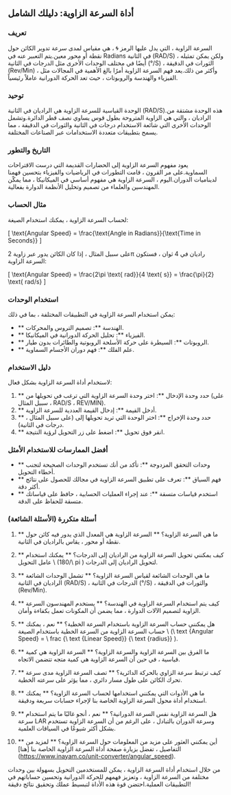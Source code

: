 ## أداة السرعة الزاوية: دليلك الشامل

### تعريف
السرعة الزاوية ، التي يدل عليها الرمز 🌀 ، هي مقياس لمدى سرعة تدوير الكائن حول نقطة أو محور معين.يتم التعبير عنه في Radians في الثانية (RAD/S) ، ولكن يمكن تمثيله أيضًا في مختلف الوحدات الأخرى مثل الدرجات في الثانية (°/S) ، الثورات في الدقيقة (Rev/Min) ، وأكثر من ذلك.يعد فهم السرعة الزاوية أمرًا بالغ الأهمية في المجالات مثل الفيزياء والهندسة والروبوتات ، حيث تعد الحركة الدورانية عاملاً رئيسياً.

### توحيد
الوحدة القياسية للسرعة الزاوية هي الراديان في الثانية (RAD/S).هذه الوحدة مشتقة من الراديان ، والتي هي الزاوية المتروحة بطول قوس يساوي نصف قطر الدائرة.وتشمل الوحدات الأخرى التي شائعة الاستخدام درجات في الثانية والثورات في الدقيقة ، مما يسمح بتطبيقات متعددة الاستخدامات عبر الصناعات المختلفة.

### التاريخ والتطور
يعود مفهوم السرعة الزاوية إلى الحضارات القديمة التي درست الاقتراحات السماوية.على مر القرون ، قامت التطورات في الرياضيات والفيزياء بتحسين فهمنا لديناميات الدوران.اليوم ، السرعة الزاوية هي مفهوم أساسي في الميكانيكا ، مما يمكّن المهندسين والعلماء من تصميم وتحليل الأنظمة الدوارة بفعالية.

### مثال الحساب
لحساب السرعة الزاوية ، يمكنك استخدام الصيغة:

\[ \text{Angular Speed} = \frac{\text{Angle in Radians}}{\text{Time in Seconds}} \]

على سبيل المثال ، إذا كان الكائن يدور عبر زاوية 2π راديان في 4 ثوان ، فستكون السرعة الزاوية:

\[ \text{Angular Speed} = \frac{2\pi \text{ rad}}{4 \text{ s}} = \frac{\pi}{2} \text{ rad/s} \]

### استخدام الوحدات
يمكن استخدام السرعة الزاوية في التطبيقات المختلفة ، بما في ذلك:
- ** الهندسة **: تصميم التروس والمحركات.
- ** الفيزياء **: تحليل الحركة الدورانية في الميكانيكا.
- ** الروبوتات **: السيطرة على حركة الأسلحة الروبوتية والطائرات بدون طيار.
- ** علم الفلك **: فهم دوران الأجسام السماوية.

### دليل الاستخدام
لاستخدام أداة السرعة الزاوية بشكل فعال:
1. ** حدد وحدة الإدخال **: اختر وحدة السرعة الزاوية التي ترغب في تحويلها من (على سبيل المثال ، RAD/S ، REV/MIN).
2. ** أدخل القيمة **: إدخال القيمة العددية للسرعة الزاوية.
3. ** حدد وحدة الإخراج **: اختر الوحدة التي تريد تحويلها إلى (على سبيل المثال ، درجات في الثانية).
4. ** انقر فوق تحويل **: اضغط على زر التحويل لرؤية النتيجة.

### أفضل الممارسات للاستخدام الأمثل
- ** وحدات التحقق المزدوجة **: تأكد من أنك تستخدم الوحدات الصحيحة لتجنب أخطاء التحويل.
- ** فهم السياق **: تعرف على تطبيق السرعة الزاوية في مجالك للحصول على نتائج أكثر دقة.
- ** استخدم قياسات متسقة **: عند إجراء العمليات الحسابية ، حافظ على قياساتك متسقة للحفاظ على الدقة.

### أسئلة متكررة (الأسئلة الشائعة)

1. ** ما هي السرعة الزاوية؟ **
السرعة الزاوية هي المعدل الذي يدور فيه كائن حول نقطة أو محور ، يقاس بالراديان في الثانية.

2. ** كيف يمكنني تحويل السرعة الزاوية من الراديان إلى الدرجات؟ **
يمكنك استخدام عامل التحويل \ (180/\ pi \) لتحويل الراديان إلى الدرجات.

3. ** ما هي الوحدات الشائعة لقياس السرعة الزاوية؟ **
تشمل الوحدات الشائعة الراديان في الثانية (RAD/S) ، الدرجات في الثانية (°/S) ، والثورات في الدقيقة (Rev/Min).

4. ** كيف يتم استخدام السرعة الزاوية في الهندسة؟ **
يستخدم المهندسون السرعة الزاوية لتصميم الآلات الدوارة ، مما يضمن أن المكونات تعمل بكفاءة وأمان.

5. ** هل يمكنني حساب السرعة الزاوية باستخدام السرعة الخطية؟ **
نعم ، يمكنك حساب السرعة الزاوية من السرعة الخطية باستخدام الصيغة \ (\ text {Angular Speed} = \ frac {\ text {Linear Speed}} {\ text {radius}} \).

6. ** ما الفرق بين السرعة الزاوية والسرعة الزاوية؟ **
السرعة الزاوية هي كمية قياسية ، في حين أن السرعة الزاوية هي كمية متجه تتضمن الاتجاه.

7. ** كيف ترتبط سرعة الزاوي بالحركة الدائرية؟ **
تصف السرعة الزاوية مدى سرعة تحرك الكائن على طول مسار دائري ، مما يؤثر على سرعته الخطية.

8. ** ما هي الأدوات التي يمكنني استخدامها لحساب السرعة الزاوية؟ **
يمكنك استخدام أداة محول السرعة الزاوية الخاصة بنا لإجراء حسابات سريعة ودقيقة.

9. ** هل السرعة الزاوية نفس السرعة الدورانية؟ **
نعم ، أنجو غالبًا ما يتم استخدام سرعة LAR وسرعة الدوران بالتبادل ، على الرغم من أن السرعة الزاوية تستخدم بشكل أكثر شيوعًا في السياقات العلمية.

10. ** أين يمكنني العثور على مزيد من المعلومات حول السرعة الزاوية؟ **
لمزيد من التفاصيل ، تفضل بزيارة صفحة أداة السرعة الزاوية الخاصة بنا [هنا] (https://www.inayam.co/unit-converter/angular_speed).

من خلال استخدام أداة السرعة الزاوية ، يمكن للمستخدمين التحويل بسهولة بين وحدات مختلفة من السرعة الزاوية ، وتعزيز فهمهم للحركة الدورانية وتحسين حساباتهم في التطبيقات العملية.احتضن قوة هذه الأداة لتبسيط عملك وتحقيق نتائج دقيقة!